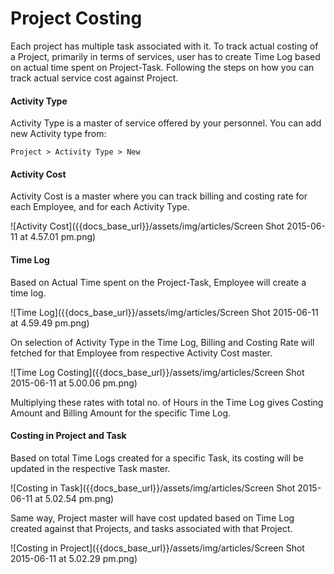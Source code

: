 <h1>Project Costing</h1>

Each project has multiple task associated with it. To track actual costing of a Project, primarily in terms of services, user has to create Time Log based on actual time spent on Project-Task. Following the steps on how you can track actual service cost against Project.

#### Activity Type

Activity Type is a master of service offered by your personnel. You can add new Activity type from:

`Project > Activity Type > New`	

#### Activity Cost

Activity Cost is a master where you can track billing and costing rate for each Employee, and for each Activity Type.

![Activity Cost]({{docs_base_url}}/assets/img/articles/Screen Shot 2015-06-11 at 4.57.01 pm.png)

#### Time Log

Based on Actual Time spent on the Project-Task, Employee will create a time log.

![Time Log]({{docs_base_url}}/assets/img/articles/Screen Shot 2015-06-11 at 4.59.49 pm.png)

On selection of Activity Type in the Time Log, Billing and Costing Rate will fetched for that Employee from respective Activity Cost master. 

![Time Log Costing]({{docs_base_url}}/assets/img/articles/Screen Shot 2015-06-11 at 5.00.06 pm.png)

Multiplying these rates with total no. of Hours in the Time Log gives Costing Amount and Billing Amount for the specific Time Log.

#### Costing in Project and Task

Based on total Time Logs created for a specific Task, its costing will be updated in the respective Task master. 

![Costing in Task]({{docs_base_url}}/assets/img/articles/Screen Shot 2015-06-11 at 5.02.54 pm.png)

Same way, Project master will have cost updated based on Time Log created against that Projects, and tasks associated with that Project.

![Costing in Project]({{docs_base_url}}/assets/img/articles/Screen Shot 2015-06-11 at 5.02.29 pm.png)

<!-- markdown -->